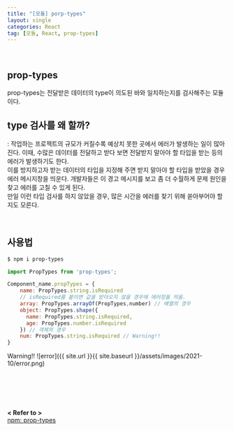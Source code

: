 ```yaml
---
title: "[모듈] porp-types"
layout: single
categories: React
tag: [모듈, React, prop-types]
---
```


<br />

## prop-types
prop-types는 전달받은 데이터의 type이 의도된 바와 일치하는지를 검사해주는 모듈이다.

## type 검사를 왜 할까?
: 작업하는 프로젝트의 규모가 커질수록 예상치 못한 곳에서 에러가 발생하는 일이 많아진다.
이때, 수많은 데이터를 전달하고 받다 보면 전달받지 말아야 할 타입을 받는 등의 에러가 발생하기도 한다.<br />
이를 방지하고자 받는 데이터의 타입을 지정해 주면 받지 말아야 할 타입을 받았을 경우 에러 메시지창을 띄운다.
개발자들은 이 경고 메시지를 보고 좀 더 수월하게 문제 원인을 찾고 에러를 고칠 수 있게 된다.<br />
만일 이런 타입 검사를 하지 않았을 경우, 많은 시간을 에러를 찾기 위해 쏟아부어야 할지도 모른다.

<br />

## 사용법

```powershell
$ npm i prop-types
```

```javascript
import PropTypes from 'prop-types';

Component_name.propTypes = {
    name: PropTypes.string.isRequired 
    // isRequired를 붙이면 값을 받아오지 않을 경우에 에러창을 띄움.
    array: PropTypes.arrayOf(PropTypes,number) // 배열의 경우
    object: PropTypes.shape({
      name: PropTypes.string.isRequired,
      age: PropTypes.number.isRequired
    }) // 객체의 경우
    num: PropTypes.string.isRequired // Warning!!
}
```

Warning!!
![error]({{ site.url }}{{ site.baseurl }}/assets/images/2021-10/error.png)

<br />
<br />
<br />
<br />


**< Refer to >**<br />
[npm: prop-types](https://www.npmjs.com/package/prop-types)

